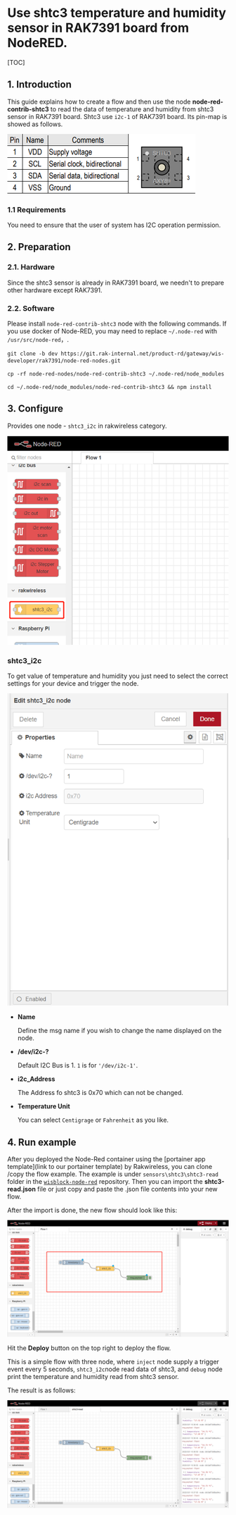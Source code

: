 # Use shtc3 temperature and humidity sensor in RAK7391 board from NodeRED.

[TOC]

## 1. Introduction

This guide explains how to create a flow and then use the node **node-red-contrib-shtc3** to read the data of temperature and humidity  from shtc3 sensor in RAK7391 board. Shtc3 use `i2c-1` of RAK7391 board.  Its pin-map is showed as follows.

![image-20220321100549330](assets/image-20220321100549330.png)

### 1.1 Requirements

You need to ensure that the user of system has I2C operation permission.



## 2. Preparation

### 2.1. Hardware

Since the shtc3 sensor is already in RAK7391 board, we needn't to prepare other hardware except RAK7391.

### 2.2. Software

Please install `node-red-contrib-shtc3` node with the following commands. If you use docker of Node-RED, you may need to replace `~/.node-red` with `/usr/src/node-red`，.

```
git clone -b dev https://git.rak-internal.net/product-rd/gateway/wis-developer/rak7391/node-red-nodes.git
```

```
cp -rf node-red-nodes/node-red-contrib-shtc3 ~/.node-red/node_modules
```

```
cd ~/.node-red/node_modules/node-red-contrib-shtc3 && npm install
```



## 3. Configure

Provides one node - `shtc3_i2c` in rakwireless category.

<img src="assets/image-20220321102050501.png" alt="image-20220321102050501" style="zoom:80%;" />

### shtc3_i2c

To get value of  temperature and humidity you just need to select the correct settings for your device and trigger the node.

<img src="assets/image-20220318194952263.png" alt="image-20220318194952263" style="zoom:80%;" />

- **Name**

  Define the msg name if you wish to change the name displayed on the node.

- **/dev/i2c-?**

  Default I2C Bus is 1.  `1` is for `'/dev/i2c-1'`.

- **i2c_Address**

  The Address fo shtc3 is 0x70 which can not be changed. 

- **Temperature Unit**

  You can select `Centigrage` or `Fahrenheit` as you like.



## 4. Run example

After you deployed the Node-Red container using the [portainer app template](link to our portainer template) by Rakwireless, you can clone /copy the flow example. The example is under `sensors\shtc3\shtc3-read` folder in the [`wisblock-node-red`](https://git.rak-internal.net/product-rd/gateway/wis-developer/rak7391/wisblock-node-red/-/tree/dev/) repository. Then you can import the  **shtc3-read.json** file or just copy and paste the .json file contents into your new flow.

After the import is done, the new flow should look like this:

![image-20220321102231319](assets/image-20220321102231319.png)

Hit the **Deploy** button on the top right to deploy the flow.

This is a simple flow with three node, where `inject` node supply a trigger event every 5 seconds, `shtc3_i2c`node read data of shtc3, and `debug` node print the temperature and humidity read from shtc3 sensor.

The result is as follows:

![image-20220321103758128](assets/image-20220321103758128.png)

